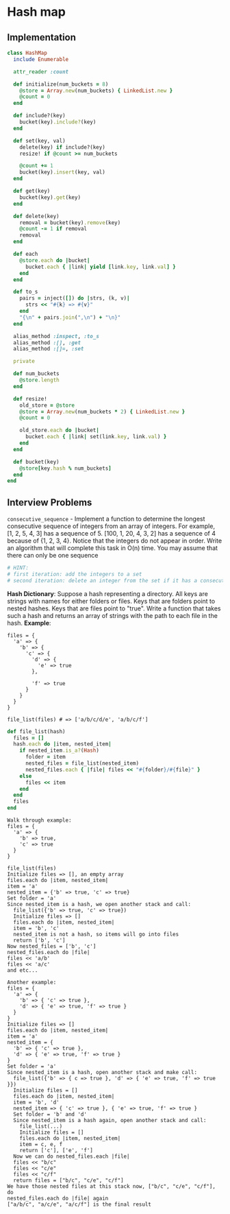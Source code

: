 # Hash map

## Implementation
``` ruby
class HashMap
  include Enumerable

  attr_reader :count

  def initialize(num_buckets = 8)
    @store = Array.new(num_buckets) { LinkedList.new }
    @count = 0
  end

  def include?(key)
    bucket(key).include?(key)
  end

  def set(key, val)
    delete(key) if include?(key)
    resize! if @count >= num_buckets

    @count += 1
    bucket(key).insert(key, val)
  end

  def get(key)
    bucket(key).get(key)
  end

  def delete(key)
    removal = bucket(key).remove(key)
    @count -= 1 if removal
    removal
  end

  def each
    @store.each do |bucket|
      bucket.each { |link| yield [link.key, link.val] }
    end
  end

  def to_s
    pairs = inject([]) do |strs, (k, v)|
      strs << "#{k} => #{v}"
    end
    "{\n" + pairs.join(",\n") + "\n}"
  end

  alias_method :inspect, :to_s
  alias_method :[], :get
  alias_method :[]=, :set

  private

  def num_buckets
    @store.length
  end

  def resize!
    old_store = @store
    @store = Array.new(num_buckets * 2) { LinkedList.new }
    @count = 0

    old_store.each do |bucket|
      bucket.each { |link| set(link.key, link.val) }
    end
  end

  def bucket(key)
    @store[key.hash % num_buckets]
  end
end
```

## Interview Problems
`consecutive_sequence` - Implement a function to determine the longest
consecutive sequence of integers from an array of integers. For example,
[1, 2, 5, 4, 3] has a sequence of 5. [100, 1, 20, 4, 3, 2] has a sequence
of 4 because of {1, 2, 3, 4}. Notice that the integers do not appear in order.
Write an algorithm that will complete this task in O(n) time.
You may assume that there can only be one sequence

``` ruby
# HINT:
# first iteration: add the integers to a set
# second iteration: delete an integer from the set if it has a consecutive partner
```

__Hash Dictionary__: Suppose a hash representing a directory. All keys are
strings with names for either folders or files. Keys that are folders point
to nested hashes. Keys that are files point to "true". Write a function
that takes such a hash and returns an array of strings with the path to
each file in the hash.
__Example__:
```
files = {
  'a' => {
    'b' => {
      'c' => {
        'd' => {
          'e' => true
        },

        'f' => true
      }
    }
  }
}

file_list(files) # => ['a/b/c/d/e', 'a/b/c/f']
```
``` ruby
def file_list(hash)
  files = []
  hash.each do |item, nested_item|
    if nested_item.is_a?(Hash)
      folder = item
      nested_files = file_list(nested_item)
      nested_files.each { |file| files << "#{folder}/#{file}" }
    else
      files << item
    end
  end
  files
end
```
```
Walk through example:
files = {
  'a' => {
    'b' => true,
    'c' => true
  }
}

file_list(files)
Initialize files => [], an empty array
files.each do |item, nested_item|
item = 'a'
nested_item = {'b' => true, 'c' => true}
Set folder = 'a'
Since nested_item is a hash, we open another stack and call:
  file_list({'b' => true, 'c' => true})
  Initialize files => []
  files.each do |item, nested_item|
  item = 'b', 'c'
  nested_item is not a hash, so items will go into files
  return ['b', 'c']
Now nested_files = ['b', 'c']
nested_files.each do |file|
files << 'a/b'
files << 'a/c'
and etc...

Another example:
files = {
  'a' => {
    'b' => { 'c' => true },
    'd' => { 'e' => true, 'f' => true }
  }
}
Initialize files => []
files.each do |item, nested_item|
item = 'a'
nested_item = {
  'b' => { 'c' => true },
  'd' => { 'e' => true, 'f' => true }
}
Set folder = 'a'
Since nested_item is a hash, open another stack and make call:
  file_list({'b' => { c => true }, 'd' => { 'e' => true, 'f' => true }})
  Initialize files = []
  files.each do |item, nested_item|
  item = 'b', 'd'
  nested_item => { 'c' => true }, { 'e' => true, 'f' => true }
  Set folder = 'b' and 'd'
  Since nested_item is a hash again, open another stack and call:
    file_list(...)
    Initialize files = []
    files.each do |item, nested_item|
    item = c, e, f
    return ['c'], ['e', 'f']
  Now we can do nested_files.each |file|
  files << "b/c"
  files << "c/e"
  files << "c/f"
  return files = ["b/c", "c/e", "c/f"]
We have those nested files at this stack now, ["b/c", "c/e", "c/f"], do
nested_files.each do |file| again
["a/b/c", "a/c/e", "a/c/f"] is the final result
```
